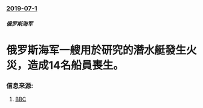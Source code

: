 ### [2019-07-1](/news/2019/07/1/index.md)

##### 俄罗斯海军
# 俄罗斯海军一艘用於研究的潛水艇發生火災，造成14名船員喪生。 




### 信息来源:

1. [BBC](https://www.bbc.com/news/world-europe-48844013)
